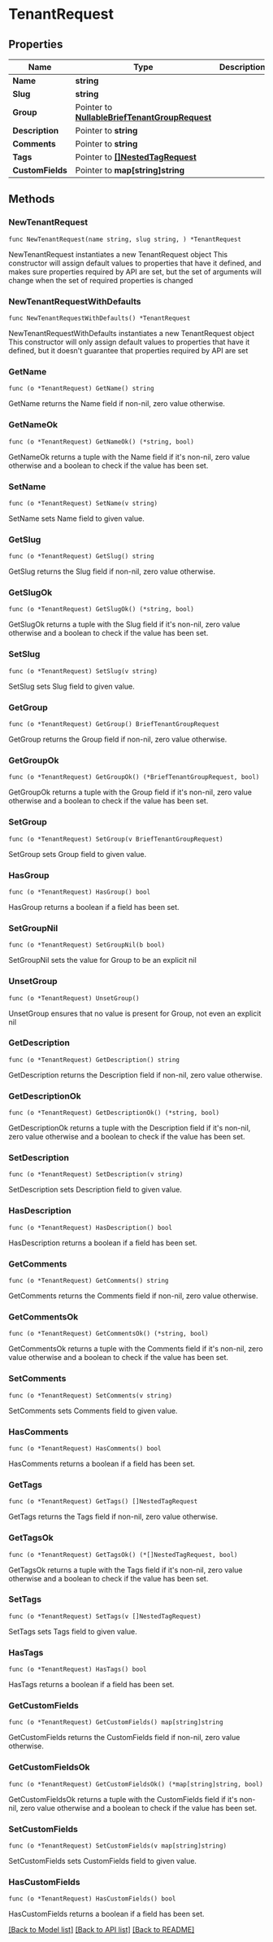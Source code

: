 # TenantRequest

## Properties

Name | Type | Description | Notes
------------ | ------------- | ------------- | -------------
**Name** | **string** |  | 
**Slug** | **string** |  | 
**Group** | Pointer to [**NullableBriefTenantGroupRequest**](BriefTenantGroupRequest.md) |  | [optional] 
**Description** | Pointer to **string** |  | [optional] 
**Comments** | Pointer to **string** |  | [optional] 
**Tags** | Pointer to [**[]NestedTagRequest**](NestedTagRequest.md) |  | [optional] 
**CustomFields** | Pointer to **map[string]string** |  | [optional] 

## Methods

### NewTenantRequest

`func NewTenantRequest(name string, slug string, ) *TenantRequest`

NewTenantRequest instantiates a new TenantRequest object
This constructor will assign default values to properties that have it defined,
and makes sure properties required by API are set, but the set of arguments
will change when the set of required properties is changed

### NewTenantRequestWithDefaults

`func NewTenantRequestWithDefaults() *TenantRequest`

NewTenantRequestWithDefaults instantiates a new TenantRequest object
This constructor will only assign default values to properties that have it defined,
but it doesn't guarantee that properties required by API are set

### GetName

`func (o *TenantRequest) GetName() string`

GetName returns the Name field if non-nil, zero value otherwise.

### GetNameOk

`func (o *TenantRequest) GetNameOk() (*string, bool)`

GetNameOk returns a tuple with the Name field if it's non-nil, zero value otherwise
and a boolean to check if the value has been set.

### SetName

`func (o *TenantRequest) SetName(v string)`

SetName sets Name field to given value.


### GetSlug

`func (o *TenantRequest) GetSlug() string`

GetSlug returns the Slug field if non-nil, zero value otherwise.

### GetSlugOk

`func (o *TenantRequest) GetSlugOk() (*string, bool)`

GetSlugOk returns a tuple with the Slug field if it's non-nil, zero value otherwise
and a boolean to check if the value has been set.

### SetSlug

`func (o *TenantRequest) SetSlug(v string)`

SetSlug sets Slug field to given value.


### GetGroup

`func (o *TenantRequest) GetGroup() BriefTenantGroupRequest`

GetGroup returns the Group field if non-nil, zero value otherwise.

### GetGroupOk

`func (o *TenantRequest) GetGroupOk() (*BriefTenantGroupRequest, bool)`

GetGroupOk returns a tuple with the Group field if it's non-nil, zero value otherwise
and a boolean to check if the value has been set.

### SetGroup

`func (o *TenantRequest) SetGroup(v BriefTenantGroupRequest)`

SetGroup sets Group field to given value.

### HasGroup

`func (o *TenantRequest) HasGroup() bool`

HasGroup returns a boolean if a field has been set.

### SetGroupNil

`func (o *TenantRequest) SetGroupNil(b bool)`

 SetGroupNil sets the value for Group to be an explicit nil

### UnsetGroup
`func (o *TenantRequest) UnsetGroup()`

UnsetGroup ensures that no value is present for Group, not even an explicit nil
### GetDescription

`func (o *TenantRequest) GetDescription() string`

GetDescription returns the Description field if non-nil, zero value otherwise.

### GetDescriptionOk

`func (o *TenantRequest) GetDescriptionOk() (*string, bool)`

GetDescriptionOk returns a tuple with the Description field if it's non-nil, zero value otherwise
and a boolean to check if the value has been set.

### SetDescription

`func (o *TenantRequest) SetDescription(v string)`

SetDescription sets Description field to given value.

### HasDescription

`func (o *TenantRequest) HasDescription() bool`

HasDescription returns a boolean if a field has been set.

### GetComments

`func (o *TenantRequest) GetComments() string`

GetComments returns the Comments field if non-nil, zero value otherwise.

### GetCommentsOk

`func (o *TenantRequest) GetCommentsOk() (*string, bool)`

GetCommentsOk returns a tuple with the Comments field if it's non-nil, zero value otherwise
and a boolean to check if the value has been set.

### SetComments

`func (o *TenantRequest) SetComments(v string)`

SetComments sets Comments field to given value.

### HasComments

`func (o *TenantRequest) HasComments() bool`

HasComments returns a boolean if a field has been set.

### GetTags

`func (o *TenantRequest) GetTags() []NestedTagRequest`

GetTags returns the Tags field if non-nil, zero value otherwise.

### GetTagsOk

`func (o *TenantRequest) GetTagsOk() (*[]NestedTagRequest, bool)`

GetTagsOk returns a tuple with the Tags field if it's non-nil, zero value otherwise
and a boolean to check if the value has been set.

### SetTags

`func (o *TenantRequest) SetTags(v []NestedTagRequest)`

SetTags sets Tags field to given value.

### HasTags

`func (o *TenantRequest) HasTags() bool`

HasTags returns a boolean if a field has been set.

### GetCustomFields

`func (o *TenantRequest) GetCustomFields() map[string]string`

GetCustomFields returns the CustomFields field if non-nil, zero value otherwise.

### GetCustomFieldsOk

`func (o *TenantRequest) GetCustomFieldsOk() (*map[string]string, bool)`

GetCustomFieldsOk returns a tuple with the CustomFields field if it's non-nil, zero value otherwise
and a boolean to check if the value has been set.

### SetCustomFields

`func (o *TenantRequest) SetCustomFields(v map[string]string)`

SetCustomFields sets CustomFields field to given value.

### HasCustomFields

`func (o *TenantRequest) HasCustomFields() bool`

HasCustomFields returns a boolean if a field has been set.


[[Back to Model list]](../README.md#documentation-for-models) [[Back to API list]](../README.md#documentation-for-api-endpoints) [[Back to README]](../README.md)


